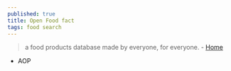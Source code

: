 ```yaml
---
published: true
title: Open Food fact
tags: food search
---
```

> a food products database made by everyone, for everyone. - [Home](https://world.openfoodfacts.org)

- AOP